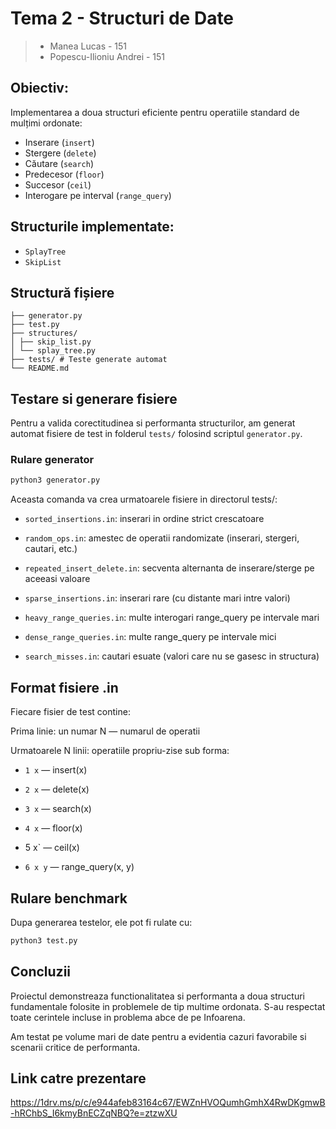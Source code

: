 # Tema 2 - Structuri de Date

> - Manea Lucas - 151
> - Popescu-Ilioniu Andrei - 151

## Obiectiv:

Implementarea a doua structuri eficiente pentru operatiile standard de mulțimi ordonate:

- Inserare (`insert`)
- Stergere (`delete`)
- Căutare (`search`)
- Predecesor (`floor`)
- Succesor (`ceil`)
- Interogare pe interval (`range_query`)

## Structurile implementate:

- `SplayTree`
- `SkipList`

## Structură fișiere

```
├── generator.py 
├── test.py
├── structures/
│ ├── skip_list.py
│ └── splay_tree.py
├── tests/ # Teste generate automat
└── README.md
```

## Testare si generare fisiere

Pentru a valida corectitudinea si performanta structurilor, am generat automat fisiere de test in folderul `tests/` folosind scriptul `generator.py`.

### Rulare generator

```bash
python3 generator.py
```

Aceasta comanda va crea urmatoarele fisiere in directorul tests/:

- `sorted_insertions.in`: inserari in ordine strict crescatoare

- `random_ops.in`: amestec de operatii randomizate (inserari, stergeri, cautari, etc.)

- `repeated_insert_delete.in`: secventa alternanta de inserare/sterge pe aceeasi valoare

- `sparse_insertions.in`: inserari rare (cu distante mari intre valori)

- `heavy_range_queries.in`: multe interogari range_query pe intervale mari

- `dense_range_queries.in`: multe range_query pe intervale mici

- `search_misses.in`: cautari esuate (valori care nu se gasesc in structura)


## Format fisiere .in

Fiecare fisier de test contine:

Prima linie: un numar N — numarul de operatii

Urmatoarele N linii: operatiile propriu-zise sub forma:

- `1 x` — insert(x)

- `2 x` — delete(x)

- `3 x` — search(x)

- `4 x` — floor(x)

- 5 x` — ceil(x)

- `6 x y` — range_query(x, y)

## Rulare benchmark

Dupa generarea testelor, ele pot fi rulate cu:
```bash
python3 test.py
```

## Concluzii

Proiectul demonstreaza functionalitatea si performanta a doua structuri fundamentale folosite in problemele de tip multime ordonata. S-au respectat toate cerintele incluse in problema abce de pe Infoarena.

Am testat pe volume mari de date pentru a evidentia cazuri favorabile si scenarii critice de performanta.


## Link catre prezentare

https://1drv.ms/p/c/e944afeb83164c67/EWZnHVOQumhGmhX4RwDKgmwB-hRChbS_I6kmyBnECZqNBQ?e=ztzwXU